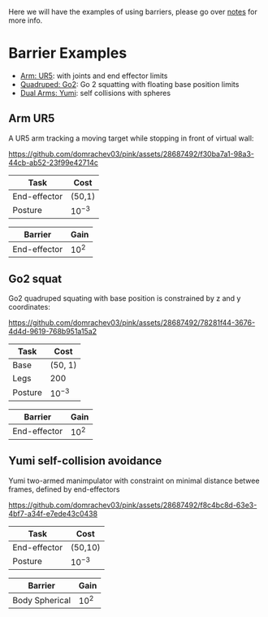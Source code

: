 Here we will have the examples of using barriers, please go over [notes](https://simeon-ned.com/blog/2024/cbf/) for more info. 

# Barrier Examples


- [Arm: UR5](#arm-ur5): with joints and end effector limits
- [Quadruped: Go2](#go2-squat): Go 2 squatting with floating base position limits
- [Dual Arms: Yumi](#dual-arm-yumi): self collisions with spheres

## Arm UR5

A UR5 arm tracking a moving target while stopping in front of virtual wall:


https://github.com/domrachev03/pink/assets/28687492/f30ba7a1-98a3-44cb-ab52-23f99e42714c


| Task | Cost |
|------|------|
| End-effector | (50,1) |
| Posture | $10^{-3}$ |

| Barrier | Gain |
|------|------|
| End-effector | $10^{2}$ |

## Go2 squat

Go2 quadruped squating with base position is constrained by z and y coordinates:


https://github.com/domrachev03/pink/assets/28687492/78281f44-3676-4d4d-9619-768b951a15a2


| Task | Cost |
|------|------|
| Base | (50, 1) |
| Legs | 200 |
| Posture | $10^{-3}$ |

| Barrier | Gain |
|------|------|
| End-effector | $10^{2}$ |


## Yumi self-collision avoidance
Yumi two-armed manimpulator with constraint on minimal distance betwee frames, defined by end-effectors



https://github.com/domrachev03/pink/assets/28687492/f8c4bc8d-63e3-4bf7-a34f-e7ede43c0438



| Task | Cost |
|------|------|
| End-effector | (50,10) |
| Posture | $10^{-3}$ |

| Barrier | Gain |
|------|------|
| Body Spherical | $10^{2}$ |
